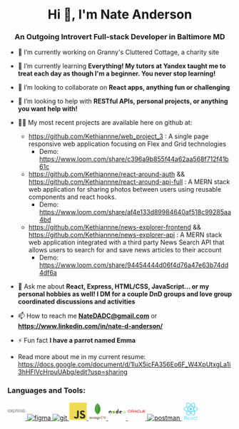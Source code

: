 <h1 align="center">Hi 👋, I'm Nate Anderson</h1>
<h3 align="center">An Outgoing Introvert Full-stack Developer in Baltimore MD</h3>

- 🔭 I’m currently working on Granny's Cluttered Cottage, a charity site

- 🌱 I’m currently learning **Everything! My tutors at Yandex taught me to treat each day as though I'm a beginner. You never stop learning!**

- 👯 I’m looking to collaborate on **React apps, anything fun or challenging**

- 🤝 I’m looking to help with **RESTful APIs, personal projects, or anything you want help with!**

- 👨‍💻 My most recent projects are available here on github at:
  - https://github.com/Kethiannne/web_project_3 : A single page responsive web application focusing on Flex and Grid technologies
    - Demo: https://www.loom.com/share/c396a9b855f44a62aa568f712f41b61c
  - https://github.com/Kethiannne/react-around-auth && https://github.com/Kethiannne/react-around-api-full : A MERN stack web application for sharing photos between users using     reusable components and react hooks.
    - Demo: https://www.loom.com/share/af4e133d89984640af518c99285aa4bd
  - https://github.com/Kethiannne/news-explorer-frontend && https://github.com/Kethiannne/news-explorer-api : A MERN stack web application integrated with a third party News         Search API that allows users to search for and save news articles to their account
    - Demo: https://www.loom.com/share/94454444d06f4d76a47e63b74dd4df6a
 
- 💬 Ask me about **React, Express, HTML/CSS, JavaScript... or my personal hobbies as well! I DM for a couple DnD groups and love group coordinated discussions and activities**

- 📫 How to reach me **NateDADC@gmail.com** or **https://www.linkedin.com/in/nate-d-anderson/**

- ⚡ Fun fact **I have a parrot named Emma**

- Read more about me in my current resume: https://docs.google.com/document/d/1luX5icFA356Eo6F_W4XpUtxgLa1i3hHFlVcHrpuUAbg/edit?usp=sharing

<h3 align="left">Languages and Tools:</h3>
<p align="left"> <a href="https://expressjs.com" target="_blank"> <img src="https://raw.githubusercontent.com/devicons/devicon/master/icons/express/express-original-wordmark.svg" alt="express" width="40" height="40"/> </a> <a href="https://www.figma.com/" target="_blank"> <img src="https://www.vectorlogo.zone/logos/figma/figma-icon.svg" alt="figma" width="40" height="40"/> </a> <a href="https://git-scm.com/" target="_blank"> <img src="https://www.vectorlogo.zone/logos/git-scm/git-scm-icon.svg" alt="git" width="40" height="40"/> </a> <a href="https://developer.mozilla.org/en-US/docs/Web/JavaScript" target="_blank"> <img src="https://raw.githubusercontent.com/devicons/devicon/master/icons/javascript/javascript-original.svg" alt="javascript" width="40" height="40"/> </a> <a href="https://www.mongodb.com/" target="_blank"> <img src="https://raw.githubusercontent.com/devicons/devicon/master/icons/mongodb/mongodb-original-wordmark.svg" alt="mongodb" width="40" height="40"/> </a> <a href="https://nodejs.org" target="_blank"> <img src="https://raw.githubusercontent.com/devicons/devicon/master/icons/nodejs/nodejs-original-wordmark.svg" alt="nodejs" width="40" height="40"/> </a> <a href="https://www.oracle.com/" target="_blank"> <img src="https://raw.githubusercontent.com/devicons/devicon/master/icons/oracle/oracle-original.svg" alt="oracle" width="40" height="40"/> </a> <a href="https://postman.com" target="_blank"> <img src="https://www.vectorlogo.zone/logos/getpostman/getpostman-icon.svg" alt="postman" width="40" height="40"/> </a> <a href="https://reactjs.org/" target="_blank"> <img src="https://raw.githubusercontent.com/devicons/devicon/master/icons/react/react-original-wordmark.svg" alt="react" width="40" height="40"/> </a> </p>
